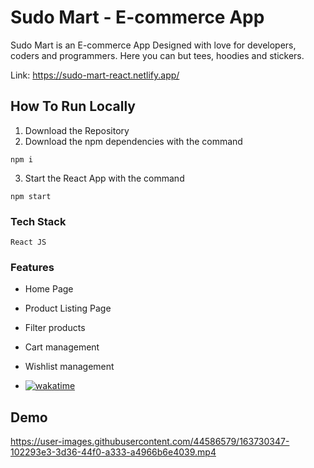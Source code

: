 # Sudo Mart - E-commerce App

Sudo Mart is an E-commerce App Designed with love for developers, coders and programmers. Here you can but tees, hoodies and stickers.

Link: https://sudo-mart-react.netlify.app/

## How To Run Locally

1. Download the Repository
2. Download the npm dependencies with the command 

```
npm i
```
3. Start the React App with the command

```
npm start
```


### Tech Stack

```
React JS 
```

### Features

* Home Page
* Product Listing Page
* Filter products
* Cart management
* Wishlist management

* [![wakatime](https://wakatime.com/badge/user/3bc5a242-b682-4c93-b32f-9850274171f2/project/f8ecef29-8bc2-488c-8ac6-b57db813bbd0.svg)](https://wakatime.com/badge/user/3bc5a242-b682-4c93-b32f-9850274171f2/project/f8ecef29-8bc2-488c-8ac6-b57db813bbd0)

## Demo

https://user-images.githubusercontent.com/44586579/163730347-102293e3-3d36-44f0-a333-a4966b6e4039.mp4


